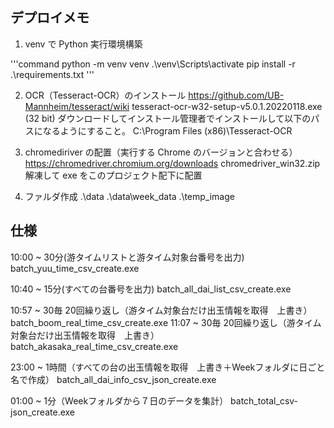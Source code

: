 ## デプロイメモ

1. venv で Python 実行環境構築

'''command
python -m venv venv
.\venv\Scripts\activate
pip install -r .\requirements.txt
'''

2. OCR（Tesseract-OCR）のインストール
   https://github.com/UB-Mannheim/tesseract/wiki
   tesseract-ocr-w32-setup-v5.0.1.20220118.exe (32 bit)
   ダウンロードしてインストール管理者でインストールして以下のパスになるようにすること。
   C:\Program Files (x86)\Tesseract-OCR

3. chromediriver の配置（実行する Chrome のバージョンと合わせる）
   https://chromedriver.chromium.org/downloads
   chromedriver_win32.zip
   解凍して exe をこのプロジェクト配下に配置

4. ファルダ作成
   .\data
   .\data\week_data
   .\temp_image

## 仕様

10:00 ~ 30分(游タイムリストと游タイム対象台番号を出力)
batch_yuu_time_csv_create.exe

10:40 ~ 15分(すべての台番号を出力)
batch_all_dai_list_csv_create.exe

10:57 ~ 30毎 20回繰り返し（游タイム対象台だけ出玉情報を取得　上書き）
batch_boom_real_time_csv_create.exe
11:07 ~ 30毎 20回繰り返し（游タイム対象台だけ出玉情報を取得　上書き）
batch_akasaka_real_time_csv_create.exe

23:00 ~ 1時間（すべての台の出玉情報を取得　上書き＋Weekフォルダに日ごと名で作成）
batch_all_dai_info_csv_json_create.exe

01:00 ~ 1分（Weekフォルダから７日のデータを集計）
batch_total_csv-json_create.exe


